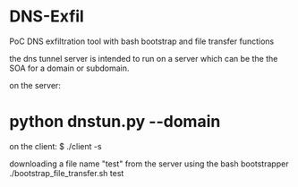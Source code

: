 # DNS-Exfil
PoC DNS exfiltration tool with bash bootstrap and file transfer functions

the dns tunnel server is intended to run on a server which can be the
the SOA for a domain or subdomain.

on the server:
# python dnstun.py --domain <SOA record name>

on the client:
$ ./client -s <SOA record name>

downloading a file name "test" from the server using the bash bootstrapper
./bootstrap_file_transfer.sh test

